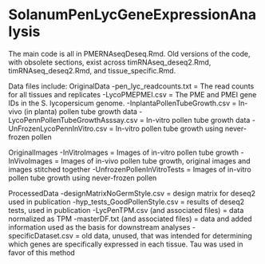 # SolanumPenLycGeneExpressionAnalysis

The main code is all in PMERNAseqDeseq.Rmd. Old versions of the code, 
with obsolete sections, exist across timRNAseq_deseq2.Rmd, timRNAseq_deseq2.Rmd, 
and tissue_specific.Rmd.

Data files include:
OriginalData
	-pen_lyc_readcounts.txt = The read counts for all tissues and replicates
	-LycoPMEPMEI.csv = The PME and PMEI gene IDs in the S. lycopersicum genome.
	-InplantaPollenTubeGrowth.csv = In-vivo (in planta) pollen tube growth data
	-LycoPennPollenTubeGrowthAsssay.csv = In-vitro pollen tube growth data
	-UnFrozenLycoPennInVitro.csv = In-vitro pollen tube growth using never-frozen pollen
 
OriginalImages
	-InVitroImages = Images of in-vitro pollen tube growth
	-InVivoImages = Images of in-vivo pollen tube growth, original images and images stitched together
	-UnfrozenPollenInVitroTests = Images of in-vitro pollen tube growth using never-frozen pollen
 
ProcessedData
	-designMatrixNoGermStyle.csv = design matrix for deseq2 used in publication
	-hyp_tests_GoodPollenStyle.csv = results of deseq2 tests, used in publication
	-LycPenTPM.csv (and associated files) = data normalized as TPM
	-masterDF.txt (and associated files) = data and added information used as the basis for downstream analyses
	-specificDataset.csv = old data, unused, that was intended for determining which genes are specifically expressed in each tissue. Tau was used in favor of this method


